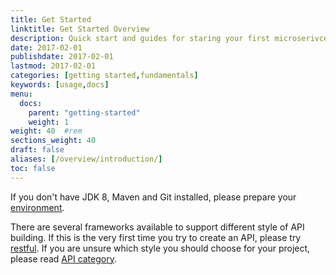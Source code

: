 ```yaml
---
title: Get Started
linktitle: Get Started Overview
description: Quick start and guides for staring your first microserivce on your preferred operating system.
date: 2017-02-01
publishdate: 2017-02-01
lastmod: 2017-02-01
categories: [getting started,fundamentals]
keywords: [usage,docs]
menu:
  docs:
    parent: "getting-started"
    weight: 1
weight: 40	#rem
sections_weight: 40
draft: false
aliases: [/overview/introduction/]
toc: false
---
```


If you don't have JDK 8, Maven and Git installed, please prepare your [environment][]. 

There are several frameworks available to support different style of API building. If this
is the very first time you try to create an API, please try [restful][]. If you are unsure
which style you should choose for your project, please read [API category][].


[API category]: /style/category/
[environment]: /getting-started/environment/
[restful]: /getting-started/light-rest-4j/
